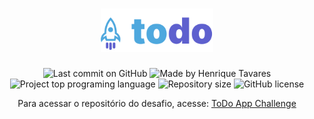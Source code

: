 <h1 align="center">
  <img alt="Todo" title="ToDo" src="https://raw.githubusercontent.com/tavareshenrique/ignite-reactjs-challenge-01-todo-list/f12e68f48dc20d5df87c3de27088f2469dd2bf8c/src/assets/logo.svg" width="180px" />
</h1>

<p align="center">
  <img alt="Last commit on GitHub" src="https://img.shields.io/github/last-commit/tavareshenrique/ignite-reactjs-challenge-01-todo-list?color=4ea8de">
  <img alt="Made by Henrique Tavares" src="https://img.shields.io/badge/made%20by-Henrique Tavares-%20?color=4ea8de">
  <img alt="Project top programing language" src="https://img.shields.io/github/languages/top/tavareshenrique/ignite-reactjs-challenge-01-todo-list?color=5e60ce">
  <img alt="Repository size" src="https://img.shields.io/github/repo-size/tavareshenrique/ignite-reactjs-challenge-01-todo-list?color=5e60ce">
  <img alt="GitHub license" src="https://img.shields.io/github/license/tavareshenrique/ignite-reactjs-challenge-01-todo-list?color=5e60ce">
</p>

<p align="center">
  Para acessar o repositório do desafio, acesse: <a href="https://github.com/tavareshenrique/ignite-reactjs-challenge-01-todo-list" target="_blank">ToDo App Challenge</a>
</p>